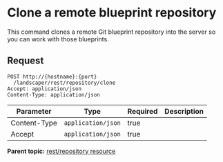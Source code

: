 # Clone a remote blueprint repository

This command clones a remote Git blueprint repository into the server so you can work with those blueprints.

## Request

```
POST http://{hostname}:{port}
  /landscaper/rest/repository/clone
Accept: application/json
Content-Type: application/json

```

|Parameter|Type|Required|Description|
|---------|----|--------|-----------|
|Content-Type|`application/json`|true| |
|Accept|`application/json`|true| |

**Parent topic:** [rest/repository resource](../../com.edt.api.doc/topics/rest_repository_.md)

